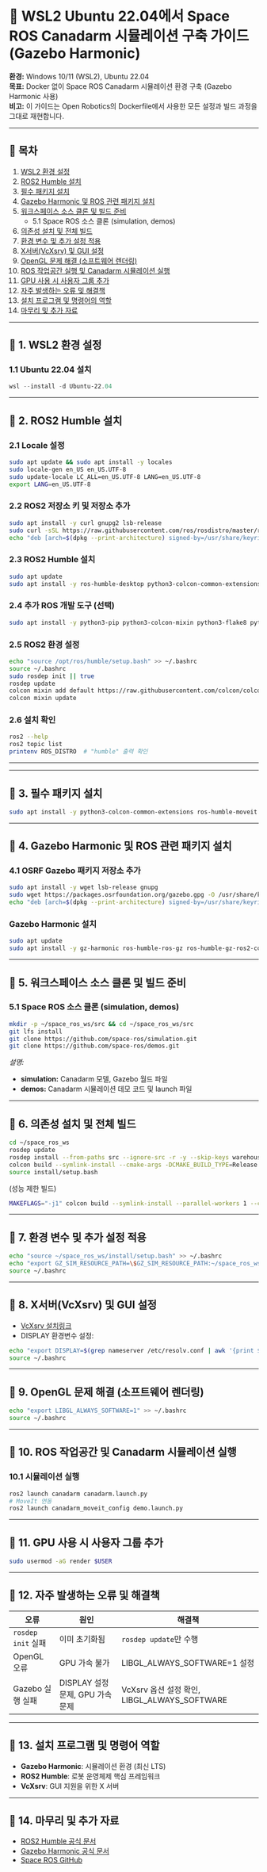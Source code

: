 # 🚀 WSL2 Ubuntu 22.04에서 Space ROS Canadarm 시뮬레이션 구축 가이드 (Gazebo Harmonic)

**환경:** Windows 10/11 (WSL2), Ubuntu 22.04  
**목표:** Docker 없이 Space ROS Canadarm 시뮬레이션 환경 구축 (Gazebo Harmonic 사용)  
**비고:** 이 가이드는 Open Robotics의 Dockerfile에서 사용한 모든 설정과 빌드 과정을 그대로 재현합니다.

---

## 📌 목차
1. [WSL2 환경 설정](#1-wsl2-환경-설정)
2. [ROS2 Humble 설치](#2-ros2-humble-설치)
3. [필수 패키지 설치](#3-필수-패키지-설치)
4. [Gazebo Harmonic 및 ROS 관련 패키지 설치](#4-gazebo-harmonic-및-ros-관련-패키지-설치)
5. [워크스페이스 소스 클론 및 빌드 준비](#5-워크스페이스-소스-클론-및-빌드-준비)
   - 5.1 Space ROS 소스 클론 (simulation, demos)
6. [의존성 설치 및 전체 빌드](#6-의존성-설치-및-전체-빌드)
7. [환경 변수 및 추가 설정 적용](#7-환경-변수-및-추가-설정-적용)
8. [X서버(VcXsrv) 및 GUI 설정](#8-x서버vcxsrv-및-gui-설정)
9. [OpenGL 문제 해결 (소프트웨어 렌더링)](#9-opengl-문제-해결)
10. [ROS 작업공간 실행 및 Canadarm 시뮬레이션 실행](#10-ros-작업공간-및-canadarm-시뮬레이션-실행)
11. [GPU 사용 시 사용자 그룹 추가](#11-gpu-사용-시-사용자-그룹-추가)
12. [자주 발생하는 오류 및 해결책](#12-자주-발생하는-오류-및-해결책)
13. [설치 프로그램 및 명령어의 역할](#13-설치-프로그램-및-명령어의-역할)
14. [마무리 및 추가 자료](#14-마무리-및-추가-자료)

---

## 📌 1. WSL2 환경 설정
### 1.1 Ubuntu 22.04 설치
```powershell
wsl --install -d Ubuntu-22.04
```

---

## 📌 2. ROS2 Humble 설치

### 2.1 Locale 설정
```bash
sudo apt update && sudo apt install -y locales
sudo locale-gen en_US en_US.UTF-8
sudo update-locale LC_ALL=en_US.UTF-8 LANG=en_US.UTF-8
export LANG=en_US.UTF-8
```

### 2.2 ROS2 저장소 키 및 저장소 추가
```bash
sudo apt install -y curl gnupg2 lsb-release
sudo curl -sSL https://raw.githubusercontent.com/ros/rosdistro/master/ros.key -o /usr/share/keyrings/ros-archive-keyring.gpg
echo "deb [arch=$(dpkg --print-architecture) signed-by=/usr/share/keyrings/ros-archive-keyring.gpg] http://packages.ros.org/ros2/ubuntu $(source /etc/os-release && echo $UBUNTU_CODENAME) main" | sudo tee /etc/apt/sources.list.d/ros2.list > /dev/null
```

### 2.3 ROS2 Humble 설치
```bash
sudo apt update
sudo apt install -y ros-humble-desktop python3-colcon-common-extensions python3-rosdep python3-vcstool
```

### 2.4 추가 ROS 개발 도구 (선택)
```bash
sudo apt install -y python3-pip python3-colcon-mixin python3-flake8 python3-pytest-cov python3-rosinstall-generator ros-humble-ament-* ros-humble-ros-testing ros-humble-eigen3-cmake-module
```

### 2.5 ROS2 환경 설정
```bash
echo "source /opt/ros/humble/setup.bash" >> ~/.bashrc
source ~/.bashrc
sudo rosdep init || true
rosdep update
colcon mixin add default https://raw.githubusercontent.com/colcon/colcon-mixin-repository/master/index.yaml
colcon mixin update
```

### 2.6 설치 확인
```bash
ros2 --help
ros2 topic list
printenv ROS_DISTRO  # "humble" 출력 확인
```

---
---

## 📌 3. 필수 패키지 설치
```bash
sudo apt install -y python3-colcon-common-extensions ros-humble-moveit ros-humble-ros2-control ros-humble-ros2-controllers ros-humble-joint-state-publisher ros-humble-xacro ros-humble-robot-state-publisher ros-humble-controller-manager libasio-dev git-lfs
```

---

## 📌 4. Gazebo Harmonic 및 ROS 관련 패키지 설치

### 4.1 OSRF Gazebo 패키지 저장소 추가
```bash
sudo apt install -y wget lsb-release gnupg
sudo wget https://packages.osrfoundation.org/gazebo.gpg -O /usr/share/keyrings/pkgs-osrf-archive-keyring.gpg
echo "deb [arch=$(dpkg --print-architecture) signed-by=/usr/share/keyrings/pkgs-osrf-archive-keyring.gpg] http://packages.osrfoundation.org/gazebo/ubuntu-stable $(lsb_release -cs) main" | sudo tee /etc/apt/sources.list.d/gazebo-stable.list
```

### Gazebo Harmonic 설치
```bash
sudo apt update
sudo apt install -y gz-harmonic ros-humble-ros-gz ros-humble-gz-ros2-control
```

---

## 📌 5. 워크스페이스 소스 클론 및 빌드 준비

### 5.1 Space ROS 소스 클론 (simulation, demos)
```bash
mkdir -p ~/space_ros_ws/src && cd ~/space_ros_ws/src
git lfs install
git clone https://github.com/space-ros/simulation.git
git clone https://github.com/space-ros/demos.git
```
*설명:*  
- **simulation:** Canadarm 모델, Gazebo 월드 파일  
- **demos:** Canadarm 시뮬레이션 데모 코드 및 launch 파일

---

## 📌 6. 의존성 설치 및 전체 빌드
```bash
cd ~/space_ros_ws
rosdep update
rosdep install --from-paths src --ignore-src -r -y --skip-keys warehouse_ros_mongo
colcon build --symlink-install --cmake-args -DCMAKE_BUILD_TYPE=Release
source install/setup.bash
```

(성능 제한 빌드)
```bash
MAKEFLAGS="-j1" colcon build --symlink-install --parallel-workers 1 --cmake-args -DCMAKE_BUILD_TYPE=Release -DCMAKE_CXX_FLAGS="-O1" --allow-overriding joint_trajectory_controller qt_gui qt_gui_cpp
```

---

## 📌 7. 환경 변수 및 추가 설정 적용
```bash
echo "source ~/space_ros_ws/install/setup.bash" >> ~/.bashrc
echo "export GZ_SIM_RESOURCE_PATH=\$GZ_SIM_RESOURCE_PATH:~/space_ros_ws/install/simulation/share/simulation/models" >> ~/.bashrc
source ~/.bashrc
```

---

## 📌 8. X서버(VcXsrv) 및 GUI 설정
- [VcXsrv 설치링크](https://sourceforge.net/projects/vcxsrv/)
- DISPLAY 환경변수 설정:
```bash
echo "export DISPLAY=$(grep nameserver /etc/resolv.conf | awk '{print $2}'):0" >> ~/.bashrc
source ~/.bashrc
```

---

## 📌 9. OpenGL 문제 해결 (소프트웨어 렌더링)
```bash
echo "export LIBGL_ALWAYS_SOFTWARE=1" >> ~/.bashrc
source ~/.bashrc
```

---

## 📌 10. ROS 작업공간 및 Canadarm 시뮬레이션 실행
### 10.1 시뮬레이션 실행
```bash
ros2 launch canadarm canadarm.launch.py
# MoveIt 연동
ros2 launch canadarm_moveit_config demo.launch.py
```

---

## 📌 11. GPU 사용 시 사용자 그룹 추가
```bash
sudo usermod -aG render $USER
```

---

## 📌 12. 자주 발생하는 오류 및 해결책
| 오류 | 원인 | 해결책 |
|---|---|---|
|`rosdep init` 실패| 이미 초기화됨| `rosdep update`만 수행|
|OpenGL 오류|GPU 가속 불가|LIBGL_ALWAYS_SOFTWARE=1 설정|
|Gazebo 실행 실패| DISPLAY 설정 문제, GPU 가속 문제|VcXsrv 옵션 설정 확인, LIBGL_ALWAYS_SOFTWARE|

---

## 📌 13. 설치 프로그램 및 명령어 역할
- **Gazebo Harmonic**: 시뮬레이션 환경 (최신 LTS)
- **ROS2 Humble**: 로봇 운영체제 핵심 프레임워크
- **VcXsrv**: GUI 지원을 위한 X 서버

---

## 📌 14. 마무리 및 추가 자료
- [ROS2 Humble 공식 문서](https://docs.ros.org/en/humble/)
- [Gazebo Harmonic 공식 문서](https://gazebosim.org/docs/harmonic)
- [Space ROS GitHub](https://github.com/space-ros)
